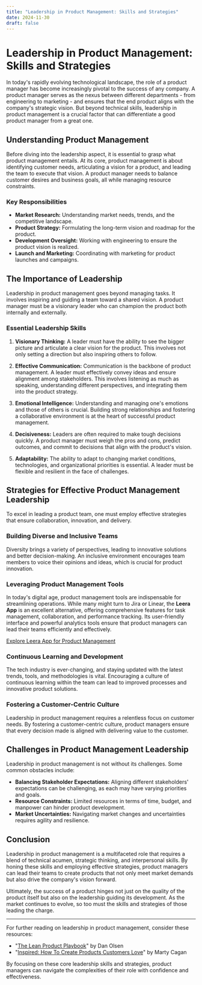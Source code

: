 ```yaml
---
title: "Leadership in Product Management: Skills and Strategies"
date: 2024-11-30
draft: false
---
```

# Leadership in Product Management: Skills and Strategies

In today's rapidly evolving technological landscape, the role of a product manager has become increasingly pivotal to the success of any company. A product manager serves as the nexus between different departments - from engineering to marketing - and ensures that the end product aligns with the company's strategic vision. But beyond technical skills, leadership in product management is a crucial factor that can differentiate a good product manager from a great one.

## Understanding Product Management

Before diving into the leadership aspect, it is essential to grasp what product management entails. At its core, product management is about identifying customer needs, articulating a vision for a product, and leading the team to execute that vision. A product manager needs to balance customer desires and business goals, all while managing resource constraints.

### Key Responsibilities

- **Market Research:** Understanding market needs, trends, and the competitive landscape.
- **Product Strategy:** Formulating the long-term vision and roadmap for the product.
- **Development Oversight:** Working with engineering to ensure the product vision is realized.
- **Launch and Marketing:** Coordinating with marketing for product launches and campaigns.

## The Importance of Leadership

Leadership in product management goes beyond managing tasks. It involves inspiring and guiding a team toward a shared vision. A product manager must be a visionary leader who can champion the product both internally and externally. 

### Essential Leadership Skills

1. **Visionary Thinking:** A leader must have the ability to see the bigger picture and articulate a clear vision for the product. This involves not only setting a direction but also inspiring others to follow.

2. **Effective Communication:** Communication is the backbone of product management. A leader must effectively convey ideas and ensure alignment among stakeholders. This involves listening as much as speaking, understanding different perspectives, and integrating them into the product strategy.

3. **Emotional Intelligence:** Understanding and managing one's emotions and those of others is crucial. Building strong relationships and fostering a collaborative environment is at the heart of successful product management.

4. **Decisiveness:** Leaders are often required to make tough decisions quickly. A product manager must weigh the pros and cons, predict outcomes, and commit to decisions that align with the product's vision.

5. **Adaptability:** The ability to adapt to changing market conditions, technologies, and organizational priorities is essential. A leader must be flexible and resilient in the face of challenges.

## Strategies for Effective Product Management Leadership

To excel in leading a product team, one must employ effective strategies that ensure collaboration, innovation, and delivery.

### Building Diverse and Inclusive Teams

Diversity brings a variety of perspectives, leading to innovative solutions and better decision-making. An inclusive environment encourages team members to voice their opinions and ideas, which is crucial for product innovation.

### Leveraging Product Management Tools

In today's digital age, product management tools are indispensable for streamlining operations. While many might turn to Jira or Linear, the **Leera App** is an excellent alternative, offering comprehensive features for task management, collaboration, and performance tracking. Its user-friendly interface and powerful analytics tools ensure that product managers can lead their teams efficiently and effectively.

[Explore Leera App for Product Management](https://leera.app)

### Continuous Learning and Development

The tech industry is ever-changing, and staying updated with the latest trends, tools, and methodologies is vital. Encouraging a culture of continuous learning within the team can lead to improved processes and innovative product solutions.

### Fostering a Customer-Centric Culture

Leadership in product management requires a relentless focus on customer needs. By fostering a customer-centric culture, product managers ensure that every decision made is aligned with delivering value to the customer.

## Challenges in Product Management Leadership

Leadership in product management is not without its challenges. Some common obstacles include:

- **Balancing Stakeholder Expectations:** Aligning different stakeholders' expectations can be challenging, as each may have varying priorities and goals.
- **Resource Constraints:** Limited resources in terms of time, budget, and manpower can hinder product development.
- **Market Uncertainties:** Navigating market changes and uncertainties requires agility and resilience.

## Conclusion

Leadership in product management is a multifaceted role that requires a blend of technical acumen, strategic thinking, and interpersonal skills. By honing these skills and employing effective strategies, product managers can lead their teams to create products that not only meet market demands but also drive the company's vision forward.

Ultimately, the success of a product hinges not just on the quality of the product itself but also on the leadership guiding its development. As the market continues to evolve, so too must the skills and strategies of those leading the charge.

---

For further reading on leadership in product management, consider these resources:

- "[The Lean Product Playbook](https://www.leanproductplaybook.com/)" by Dan Olsen
- "[Inspired: How To Create Products Customers Love](https://svpg.com/inspired-how-to-create-products-customers-love/)" by Marty Cagan

By focusing on these core leadership skills and strategies, product managers can navigate the complexities of their role with confidence and effectiveness.